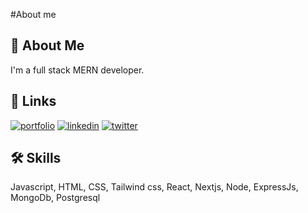 #About me
## 🚀 About Me
I'm a full stack MERN developer.


## 🔗 Links
[![portfolio](https://img.shields.io/badge/my_portfolio-000?style=for-the-badge&logo=ko-fi&logoColor=white)](https://portfolio-niraj436s-projects.vercel.app/)
[![linkedin](https://img.shields.io/badge/linkedin-0A66C2?style=for-the-badge&logo=linkedin&logoColor=white)](https://www.linkedin.com/in/niraj-khadka-263474285/)
[![twitter](https://img.shields.io/badge/twitter-1DA1F2?style=for-the-badge&logo=twitter&logoColor=white)](https://x.com/nee_eeeraj)


## 🛠 Skills
Javascript, HTML, CSS, Tailwind css, React, Nextjs, Node, ExpressJs, MongoDb, Postgresql

